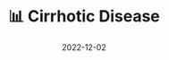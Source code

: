 ---
title: 📊 Cirrhotic Disease
date: '2022-12-02'
type: book
weight: 603
commentable: true
_build:
  render: always
  list: never
show_breadcrumb: true
---